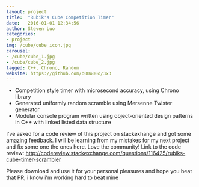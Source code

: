 ```yaml
---
layout: project
title:  "Rubik's Cube Competition Timer"
date:   2016-01-01 12:34:56
author: Steven Luo
categories:
- project
img: /cube/cube_icon.jpg
carousel:
- /cube/cube_1.jpg
- /cube/cube_2.jpg
tagged: C++, Chrono, Random
website: https://github.com/o00o00o/3x3
---
```

* Competition style timer with microsecond accuracy, using Chrono library
* Generated uniformly random scramble using Mersenne Twister generator
* Modular console program written using object-oriented design patterns in C++ with linked listed data structure


I've asked for a code review of this project on stackexhange and got some amazing feedback. I will be learning from my mistakes for my next project and fix some one the ones here. Love the community! Link to the code review: http://codereview.stackexchange.com/questions/116425/rubiks-cube-timer-scrambler

Please download and use it for your personal pleasures and hope you beat that PR, i know i'm working hard to beat mine
